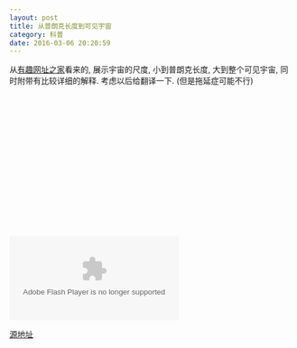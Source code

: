 ```yaml
---
layout: post
title: 从普朗克长度到可见宇宙
category: 科普
date: 2016-03-06 20:20:59
---
```


从[有趣网址之家](http://youquhome.com/3685/)看来的, 展示宇宙的尺度, 小到普朗克长度, 大到整个可见宇宙, 同时附带有比较详细的解释. 考虑以后给翻译一下. (但是拖延症可能不行)

<p><div style="padding-top: 49.8856%;" class="fluid-width-video-wrapper"><object id="fitvid118740" type="application/x-shockwave-flash" data="http://scaleofuniverse.com/scale-of-universe-new.swf?bordercolor=white"><param name="movie" value="http://scaleofuniverse.com/scale-of-universe-new.swf?bordercolor=white"><param name="quality" value="high"></object></div></p>

[源地址](http://scaleofuniverse.com/)


